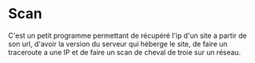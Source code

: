 # Scan
C'est un petit programme permettant de récupéré l'ip d'un site a partir de son url, d'avoir la version du serveur qui héberge le site, de faire un traceroute a une IP et de faire un scan de cheval de troie sur un réseau.
